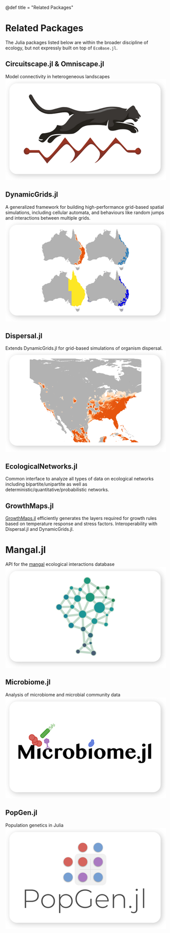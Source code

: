@def title = "Related Packages"

# Related Packages

The Julia packages listed below are within the broader discipline of ecology, but not expressly built on top of `EcoBase.jl`.

## Circuitscape.jl & Omniscape.jl
Model connectivity in heterogeneous landscapes
[![Omniscape](/assets/minimal-mistakes/omniscape.png)](https://github.com/Circuitscape)

## DynamicGrids.jl
A generalized framework for building high-performance grid-based spatial simulations, including cellular automata, and behaviours like random jumps and interactions between multiple grids.
[![DynamicGrids](/assets/minimal-mistakes/dynamicgrids.png)](https://github.com/cesaraustralia/DynamicGrids.jl)

## Dispersal.jl
Extends DynamicGrids.jl for grid-based simulations of organism dispersal.
[![Dispersal](/assets/minimal-mistakes/dispersal.png)](https://github.com/cesaraustralia/Dispersal.jl)

## EcologicalNetworks.jl
Common interface to analyze all types of data on ecological networks including bipartite/unipartite as well as deterministic/quantitative/probabilistic networks.

## GrowthMaps.jl
[GrowthMaps.jl](https://github.com/cesaraustralia/GrowthMaps.jl) efficiently generates the layers required for growth rules based on temperature response and stress factors. Interoperability with Dispersal.jl and DynamicGrids.jl.

# Mangal.jl
API for the [mangal](https://mangal.io/#/) ecological interactions database
[![Mangal](/assets/minimal-mistakes/mangal.png)](https://github.com/EcoJulia/Mangal.jl)

## Microbiome.jl
Analysis of microbiome and microbial community data
[![Microbiome](/assets/minimal-mistakes/microbiome.png)](https://github.com/BioJulia/Microbiome.jl)

## PopGen.jl
Population genetics in Julia
[![PopGen](/assets/minimal-mistakes/popgen.png)](https://github.com/pdimens/PopGen.jl)
